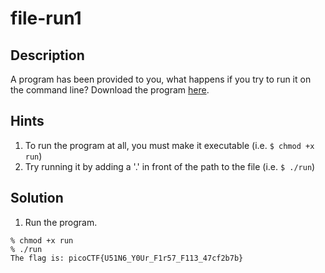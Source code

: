# file-run1
## Description
A program has been provided to you, what happens if you try to run it on the command line?
Download the program [here](run).
## Hints
1. To run the program at all, you must make it executable (i.e. ```$ chmod +x run```)
2. Try running it by adding a '.' in front of the path to the file (i.e. ```$ ./run```)
## Solution
1. Run the program.
```
% chmod +x run
% ./run
The flag is: picoCTF{U51N6_Y0Ur_F1r57_F113_47cf2b7b}
```
